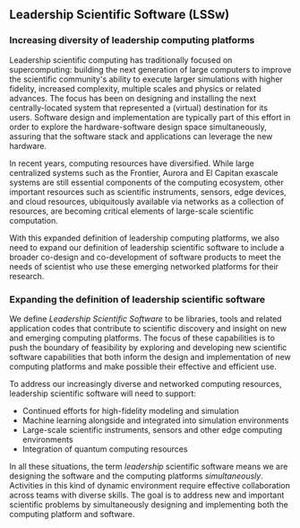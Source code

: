 ## Leadership Scientific Software (LSSw)

### Increasing diversity of leadership computing platforms

Leadership scientific computing has traditionally focused on supercomputing: building the next generation of large computers to improve the scientific community's ability to execute larger simulations with higher fidelity, increased complexity, multiple scales and physics or related advances. The focus has been on designing and installing the next centrally-located system that represented a (virtual) destination for its users. Software design and implementation are typically part of this effort in order to explore the hardware-software design space simultaneously, assuring that the software stack and applications can leverage the new hardware.

In recent years, computing resources have diversified.  While large centralized systems such as the Frontier, Aurora and El Capitan exascale systems are still essential components of the computing ecosystem, other important resources such as scientific instruments, sensors, edge devices, and cloud resources, ubiquitously available via networks as a collection of resources, are becoming critical elements of large-scale scientific computation.

With this expanded definition of leadership computing platforms, we also need to expand our definition of leadership scientific software to include a broader co-design and co-development of software products to meet the needs of scientist who use these emerging networked platforms for their research. 

### Expanding the definition of leadership scientific software

We define *Leadership Scientific Software* to be libraries, tools and related application codes that contribute to scientific discovery and insight on new and emerging computing platforms.  The focus of these capabilities is to push the boundary of feasibility by exploring and developing new scientific software capabilities that both inform the design and implementation of new computing platforms and make possible their effective and efficient use.

To address our increasingly diverse and networked computing resources, leadership scientific software will need to support:
- Continued efforts for high-fidelity modeling and simulation
- Machine learning alongside and integrated into simulation environments
- Large-scale scientific instruments, sensors and other edge computing environments
- Integration of quantum computing resources

In all these situations, the term *leadership* scientific software means we are designing the software and the computing platforms *simultaneously*.  Activities in this kind of dynamic environment require effective collaboration across teams with diverse skills.  The goal is to address new and important scientific problems by simultaneously designing and implementing both the computing platform and software.
